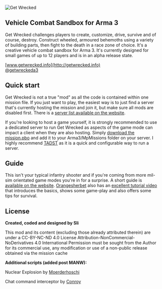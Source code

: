 ![Get Wrecked](http://getwrecked.info/downloads/header.jpg "Get Wrecked")

## Vehicle Combat Sandbox for Arma 3

Get Wrecked challenges players to create, customize, drive, survive and of course, destroy. Construct wheeled, armoured behemoths using a variety of building parts, then fight to the death in a race zone of choice. It's a creative vehicle combat sandbox for Arma 3. It's currently designed for small games of up to 12 players and is in an alpha release state.

[www.getwrecked.info](http://getwrecked.info)
<br />
[@getwreckeda3](http://twitter.com/getwreckeda3) 

## Quick start

Get Wrecked is not a true "mod" as all the code is contained within one mission file. If you just want to play, the easiest way is to just find a server that's currently hosting the mission and join it, but make sure all mods are disabled first. There is a [server list available on the website](http://getwrecked.info#play).

If you're looking to host a game yourself, it is strongly recommended to use a dedicated server to run Get Wrecked as aspects of the game mode can impact a client when they are also hosting. Simply [download the mission.pbo](http://getwrecked.info#download) and add it to your Arma3/MpMissions folder on your server. I highly recommend [TADST](http://www.armaholic.com/page.php?id=11655) as it is a quick and configurable way to run a server.

## Guide 

This isn't your typical infantry shooter and if you're coming from more mil-sim orientated game modes you're in for a surprise. A short guide is [available on the website](http://getwrecked.info#guide). [Orangesherbet](http://twitch.tv/orangesherbet) also has an [excellent tutorial video](https://www.youtube.com/watch?v=KL3aYOJD0fY&feature=youtu.be&a=) that introduces the basics, shows some game-play and also offers some tips for survival. 

## License

**Created, coded and designed by Sli**

This mod and its content (excluding those already attributed therein) are under a CC-BY-NC-ND 4.0 License
Attribution-NonCommercial-NoDerivatives 4.0 International
Permission must be sought from the Author for its commercial use, any modification or use of a non-public release obtained via the mission cache

**Additional scripts (added post MANW):**

Nuclear Explosion by [Moerderhoschi](http://www.armaholic.com/page.php?id=23963)

Chat command interceptor by [Conroy](http://www.armaholic.com/page.php?id=26377)
